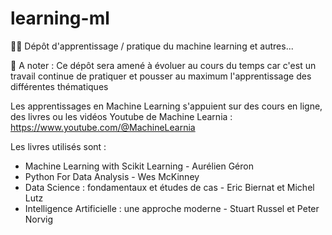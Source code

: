 # learning-ml
🧐🙈 Dépôt d'apprentissage / pratique du machine learning et autres...

🚧 A noter : Ce dépôt sera amené à évoluer au cours du temps car c'est un travail continue de pratiquer et pousser au maximum l'apprentissage des différentes thématiques

Les apprentissages en Machine Learning s'appuient sur des cours en ligne, des livres ou les vidéos Youtube de Machine Learnia : https://www.youtube.com/@MachineLearnia

Les livres utilisés sont : 

- Machine Learning with Scikit Learning - Aurélien Géron
- Python For Data Analysis - Wes McKinney
- Data Science : fondamentaux et études de cas - Eric Biernat et Michel Lutz
- Intelligence Artificielle : une approche moderne - Stuart Russel et Peter Norvig
